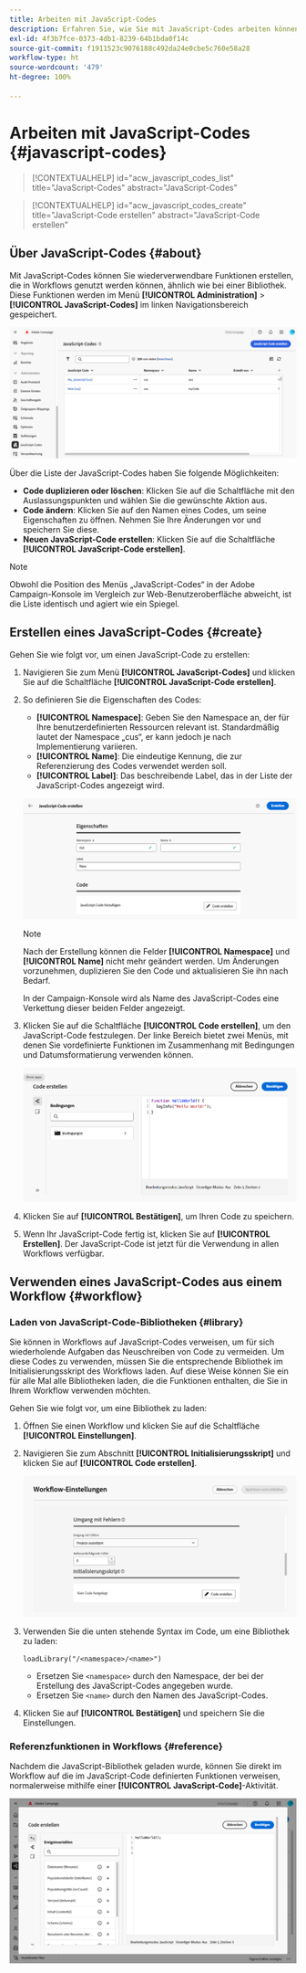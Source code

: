 ```yaml
---
title: Arbeiten mit JavaScript-Codes
description: Erfahren Sie, wie Sie mit JavaScript-Codes arbeiten können.
exl-id: 4f3b7fce-0373-4db1-8239-64b1bda0f14c
source-git-commit: f1911523c9076188c492da24e0cbe5c760e58a28
workflow-type: ht
source-wordcount: '479'
ht-degree: 100%

---
```


# Arbeiten mit JavaScript-Codes {#javascript-codes}

>[!CONTEXTUALHELP]
>id="acw_javascript_codes_list"
>title="JavaScript-Codes"
>abstract="JavaScript-Codes"

>[!CONTEXTUALHELP]
>id="acw_javascript_codes_create"
>title="JavaScript-Code erstellen"
>abstract="JavaScript-Code erstellen"

## Über JavaScript-Codes {#about}

Mit JavaScript-Codes können Sie wiederverwendbare Funktionen erstellen, die in Workflows genutzt werden können, ähnlich wie bei einer Bibliothek. Diese Funktionen werden im Menü **[!UICONTROL Administration]** > **[!UICONTROL JavaScript-Codes]** im linken Navigationsbereich gespeichert.

![Benutzeroberfläche für JavaScript-Codes mit verfügbaren Optionen](assets/javascript-list.png)

Über die Liste der JavaScript-Codes haben Sie folgende Möglichkeiten:

* **Code duplizieren oder löschen**: Klicken Sie auf die Schaltfläche mit den Auslassungspunkten und wählen Sie die gewünschte Aktion aus.
* **Code ändern**: Klicken Sie auf den Namen eines Codes, um seine Eigenschaften zu öffnen. Nehmen Sie Ihre Änderungen vor und speichern Sie diese.
* **Neuen JavaScript-Code erstellen**: Klicken Sie auf die Schaltfläche **[!UICONTROL JavaScript-Code erstellen]**.

>[!NOTE]
>
>Obwohl die Position des Menüs „JavaScript-Codes“ in der Adobe Campaign-Konsole im Vergleich zur Web-Benutzeroberfläche abweicht, ist die Liste identisch und agiert wie ein Spiegel.

## Erstellen eines JavaScript-Codes {#create}

Gehen Sie wie folgt vor, um einen JavaScript-Code zu erstellen:

1. Navigieren Sie zum Menü **[!UICONTROL JavaScript-Codes]** und klicken Sie auf die Schaltfläche **[!UICONTROL JavaScript-Code erstellen]**.

1. So definieren Sie die Eigenschaften des Codes:

   * **[!UICONTROL Namespace]**: Geben Sie den Namespace an, der für Ihre benutzerdefinierten Ressourcen relevant ist. Standardmäßig lautet der Namespace „cus“, er kann jedoch je nach Implementierung variieren.
   * **[!UICONTROL Name]**: Die eindeutige Kennung, die zur Referenzierung des Codes verwendet werden soll.
   * **[!UICONTROL Label]**: Das beschreibende Label, das in der Liste der JavaScript-Codes angezeigt wird.

   ![Benutzeroberfläche für die Erstellung von JavaScript-Codes mit den Feldern „Namespace“, „Name“ und „Label“](assets/javascript-create.png)

   >[!NOTE]
   >
   >Nach der Erstellung können die Felder **[!UICONTROL Namespace]** und **[!UICONTROL Name]** nicht mehr geändert werden. Um Änderungen vorzunehmen, duplizieren Sie den Code und aktualisieren Sie ihn nach Bedarf.
   >
   >In der Campaign-Konsole wird als Name des JavaScript-Codes eine Verkettung dieser beiden Felder angezeigt.

1. Klicken Sie auf die Schaltfläche **[!UICONTROL Code erstellen]**, um den JavaScript-Code festzulegen. Der linke Bereich bietet zwei Menüs, mit denen Sie vordefinierte Funktionen im Zusammenhang mit Bedingungen und Datumsformatierung verwenden können.

   ![Benutzeroberfläche für den JavaScript-Code-Editor mit vordefinierten Funktionen](assets/javascript-code.png)

1. Klicken Sie auf **[!UICONTROL Bestätigen]**, um Ihren Code zu speichern.

1. Wenn Ihr JavaScript-Code fertig ist, klicken Sie auf **[!UICONTROL Erstellen]**. Der JavaScript-Code ist jetzt für die Verwendung in allen Workflows verfügbar.

## Verwenden eines JavaScript-Codes aus einem Workflow {#workflow}

### Laden von JavaScript-Code-Bibliotheken {#library}

Sie können in Workflows auf JavaScript-Codes verweisen, um für sich wiederholende Aufgaben das Neuschreiben von Code zu vermeiden. Um diese Codes zu verwenden, müssen Sie die entsprechende Bibliothek im Initialisierungsskript des Workflows laden. Auf diese Weise können Sie ein für alle Mal alle Bibliotheken laden, die die Funktionen enthalten, die Sie in Ihrem Workflow verwenden möchten.

Gehen Sie wie folgt vor, um eine Bibliothek zu laden:

1. Öffnen Sie einen Workflow und klicken Sie auf die Schaltfläche **[!UICONTROL Einstellungen]**.
1. Navigieren Sie zum Abschnitt **[!UICONTROL Initialisierungsskript]** und klicken Sie auf **[!UICONTROL Code erstellen]**.

   ![Benutzeroberfläche für das Initialisierungsskript des Workflows mit Option für die Code-Erstellung](assets/javascript-initialization.png)

1. Verwenden Sie die unten stehende Syntax im Code, um eine Bibliothek zu laden:

   ```
   loadLibrary("/<namespace>/<name>")
   ```

   * Ersetzen Sie `<namespace>` durch den Namespace, der bei der Erstellung des JavaScript-Codes angegeben wurde.
   * Ersetzen Sie `<name>` durch den Namen des JavaScript-Codes.

1. Klicken Sie auf **[!UICONTROL Bestätigen]** und speichern Sie die Einstellungen.

### Referenzfunktionen in Workflows {#reference}

Nachdem die JavaScript-Bibliothek geladen wurde, können Sie direkt im Workflow auf die im JavaScript-Code definierten Funktionen verweisen, normalerweise mithilfe einer **[!UICONTROL JavaScript-Code]**-Aktivität.

![Workflow-Oberfläche, die die Verwendung der JavaScript-Funktionen anzeigt](assets/javascript-function.png)